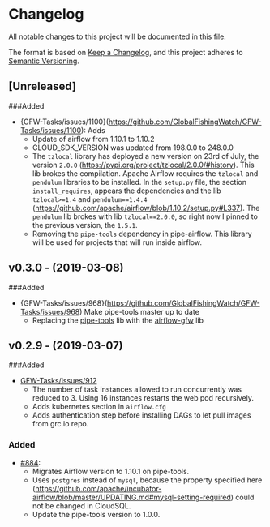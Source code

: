# Changelog

All notable changes to this project will be documented in this file.

The format is based on [Keep a
Changelog](https://keepachangelog.com/en/1.0.0/), and this project adheres to
[Semantic Versioning](https://semver.org/spec/v2.0.0.html).

## [Unreleased]

###Added

* {GFW-Tasks/issues/1100}(https://github.com/GlobalFishingWatch/GFW-Tasks/issues/1100): Adds
  * Update of airflow from 1.10.1 to 1.10.2
  * CLOUD_SDK_VERSION was updated from 198.0.0 to 248.0.0
  * The `tzlocal` library has deployed a new version on 23rd of July, the
   version `2.0.0` (https://pypi.org/project/tzlocal/2.0.0/#history). This lib
   brokes the compilation. Apache Airflow requires the `tzlocal` and
   `pendulum` libraries to be installed. In the `setup.py` file, the section
   `install_requires`, appears the dependencies and the lib `tzlocal>=1.4` and
   `pendulum==1.4.4`
   (https://github.com/apache/airflow/blob/1.10.2/setup.py#L337). The
   `pendulum` lib brokes with lib `tzlocal==2.0.0`, so right now I pinned to
   the previous version, the `1.5.1`.
  * Removing the `pipe-tools` dependency in pipe-airflow. This library will be used for projects that will run inside airflow.

## v0.3.0 - (2019-03-08)

###Added

* {GFW-Tasks/issues/968}(https://github.com/GlobalFishingWatch/GFW-Tasks/issues/968) Make pipe-tools master up to date
  * Replacing the [pipe-tools](https://github.com/GlobalFishingWatch/pipe-tools) lib with the [airflow-gfw](https://github.com/GlobalFishingWatch/airflow-gfw) lib

## v0.2.9 - (2019-03-07)

###Added
* [GFW-Tasks/issues/912](https://github.com/GlobalFishingWatch/GFW-Tasks/issues/912)
  * The number of task instances allowed to run concurrently was reduced to 3. Using 16 instances restarts the web pod recursively.
  * Adds kubernetes section in `airflow.cfg`
  * Adds authentication step before installing DAGs to let pull images from grc.io repo.


### Added
  * [#884](https://github.com/GlobalFishingWatch/GFW-Tasks/issues/884):
    * Migrates Airflow version to 1.10.1 on pipe-tools.
    * Uses `postgres` instead of `mysql`, because the property specified here (https://github.com/apache/incubator-airflow/blob/master/UPDATING.md#mysql-setting-required) could not be changed in CloudSQL.
    * Update the pipe-tools version to 1.0.0.
